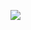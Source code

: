 <img src='https://g.gravizo.com/svg?
  digraph {
    rankdir=LR;
    pad=".25"
    nodesep="1"
    ranksep="1"
    CONNECT
    OPENSENT
    ACTIVE
    OPENCONFIRM
    IDLE
    CONNECT_END [label="CONNECT"]
    { rank=same OPENSENT, ACTIVE, OPENCONFIRM, IDLE, CONNECT_END}
    node [shape=record]
    TRANSITIONS [label="<t0>BGPOpen_with_DelayOpenTimer_Running|<t1>DelayOpenTimer_Expires|<t2>TcpConnectionFails|<t3>Tcp_CR_Acked|<t4>TcpConnectionConfirmed|<t5>NotifMsgVerErr"]
    IDLE_TRANSITIONS [label="<t0>ManualStop|<t1>BGPHeaderErr|<t2>BGPOpenMsgErr|<t3>AutomaticStop|<t4>HoldTimer_Expires|<t5>KeepaliveTimer_Expires|<t6>IdleHoldTimer_Expires|<t7>BGPOpen|<t8>OpenCollisionDump|<t9>NotifMsgVerErr|<t10>NotifMsg|<t11>KeepAliveMsg|<t12>UpdateMsg|<t13>UpdateMsgErr"]
    CONNECT_TRANSITIONS [label="<t0>ConnectRetryTimer_Expires|<t1>TcpConnection_Valid|<t3>Tcp_CR_Invalid"]
    {rank=same TRANSITIONS IDLE_TRANSITIONS CONNECT_TRANSITIONS} 
    node [shape=record]
    DELAY_OPEN_TIMER_ACTIONS [label="<a0>DelayOpenTimer%28RUNNING%29|<a1>DelayOpenTimer%28NOT RUNNING%29"]
    DELAY_OPEN_ACTIONS [label="<a0>DelayOpen%28TRUE%29|<a1>DelayOpen%28FALSE%29"]
    //BGPOpen_with_DelayOpenTimer_Running
    CONNECT -> TRANSITIONS:t0 [arrowhead=none]
    TRANSITIONS:t0 -> OPENSENT
    CONNECT -> TRANSITIONS:t1 [arrowhead=none]
    TRANSITIONS:t1 -> OPENCONFIRM
    CONNECT -> TRANSITIONS:t2 [arrowhead=none]
    TRANSITIONS:t2 -> DELAY_OPEN_TIMER_ACTIONS:a0 [arrowhead=none]
    TRANSITIONS:t2 -> DELAY_OPEN_TIMER_ACTIONS:a1 [arrowhead=none]
    DELAY_OPEN_TIMER_ACTIONS:a0 -> ACTIVE
    DELAY_OPEN_TIMER_ACTIONS:a1 -> IDLE
    CONNECT -> TRANSITIONS:t3 [arrowhead=none]
    CONNECT -> TRANSITIONS:t4 [arrowhead=none]
    TRANSITIONS:t3 -> DELAY_OPEN_ACTIONS:a1[arrowhead=none]
    TRANSITIONS:t4 -> DELAY_OPEN_ACTIONS:a1[arrowhead=none]
    DELAY_OPEN_ACTIONS:a1 -> OPENSENT
    CONNECT -> TRANSITIONS:t5 [arrowhead=none]
    TRANSITIONS:t5 -> DELAY_OPEN_TIMER_ACTIONS:a0 [arrowhead=none]
    TRANSITIONS:t5 -> DELAY_OPEN_TIMER_ACTIONS:a1 [arrowhead=none]
    DELAY_OPEN_TIMER_ACTIONS:a0 -> IDLE
    DELAY_OPEN_TIMER_ACTIONS:a1 -> IDLE
    CONNECT -> IDLE_TRANSITIONS [arrowhead=none]
    IDLE_TRANSITIONS -> IDLE
    CONNECT -> TRANSITIONS:t4 [arrowhead=none]
    TRANSITIONS:t4 -> DELAY_OPEN_ACTIONS:a0[arrowhead=none]
    DELAY_OPEN_ACTIONS:a0 -> CONNECT_END
    CONNECT -> TRANSITIONS:t3 [arrowhead=none]
    TRANSITIONS:t3 -> DELAY_OPEN_ACTIONS:a0[arrowhead=none]
    DELAY_OPEN_ACTIONS:a0 -> CONNECT_END
    CONNECT -> CONNECT_TRANSITIONS:t0 [arrowhead=none]
    CONNECT_TRANSITIONS:t0 -> CONNECT_END
    CONNECT -> CONNECT_TRANSITIONS:t1 [arrowhead=none]
    CONNECT_TRANSITIONS:t1 -> CONNECT_END
    CONNECT -> CONNECT_TRANSITIONS:t2 [arrowhead=none]
    CONNECT_TRANSITIONS:t2 -> CONNECT_END
}'/>
